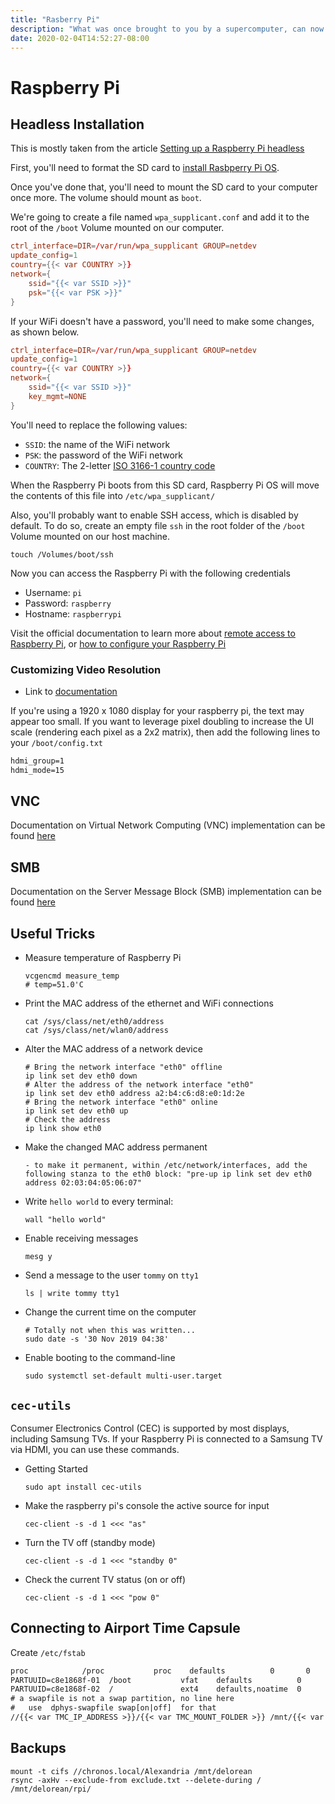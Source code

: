 ```yaml
---
title: "Rasberry Pi"
description: "What was once brought to you by a supercomputer, can now be achieved with a $20 bill"
date: 2020-02-04T14:52:27-08:00
---
```


# Raspberry Pi

## Headless Installation

This is mostly taken from the article [Setting up a Raspberry Pi headless](https://www.raspberrypi.org/documentation/configuration/wireless/headless.md) 

First, you'll need to format the SD card to [install Rasbperry Pi OS](https://www.raspberrypi.org/software/). 

Once you've done that, you'll need to mount the SD card to your computer once more. The volume should mount as `boot`. 

We're going to create a file named `wpa_supplicant.conf` and add it to the root of the `/boot` Volume mounted on our computer.

```conf
ctrl_interface=DIR=/var/run/wpa_supplicant GROUP=netdev
update_config=1
country={{< var COUNTRY >}}
network={
    ssid="{{< var SSID >}}"
    psk="{{< var PSK >}}"
}
```

If your WiFi doesn't have a password, you'll need to make some changes, as shown below.

```conf
ctrl_interface=DIR=/var/run/wpa_supplicant GROUP=netdev
update_config=1
country={{< var COUNTRY >}}
network={
    ssid="{{< var SSID >}}"
    key_mgmt=NONE
}
```

You'll need to replace the following values:

* `SSID`: the name of the WiFi network
* `PSK`: the password of the WiFi network
* `COUNTRY`: The 2-letter [ISO 3166-1 country code](https://en.wikipedia.org/wiki/ISO_3166-1)

When the Raspberry Pi boots from this SD card, Raspberry Pi OS will move the contents of this file into `/etc/wpa_supplicant/`

Also, you'll probably want to enable SSH access, which is disabled by default. To do so, create an empty file `ssh` in the root folder of the `/boot` Volume mounted on our host machine.

```shell
touch /Volumes/boot/ssh
```

Now you can access the Raspberry Pi with the following credentials

* Username: `pi`
* Password: `raspberry`
* Hostname: `raspberrypi`

Visit the official documentation to learn more about [remote access to Raspberry Pi](https://www.raspberrypi.org/documentation/remote-access/ip-address.md), or [how to configure your Raspberry Pi](https://www.raspberrypi.org/documentation/configuration/)

### Customizing Video Resolution

* Link to [documentation](https://www.raspberrypi.org/documentation/configuration/config-txt/video.md)

If you're using a 1920 x 1080 display for your raspberry pi, the text may appear too small. If you want to leverage pixel doubling to increase the UI scale (rendering each pixel as a 2x2 matrix), then add the following lines to your `/boot/config.txt`

```txt
hdmi_group=1
hdmi_mode=15
```

## VNC

Documentation on Virtual Network Computing (VNC) implementation can be found [here](https://www.raspberrypi.org/documentation/remote-access/vnc/README.md)

## SMB

Documentation on the Server Message Block (SMB) implementation can be found [here](https://www.raspberrypi.org/documentation/remote-access/samba.md)

## Useful Tricks

* Measure temperature of Raspberry Pi

    ```shell
    vcgencmd measure_temp
    # temp=51.0'C
    ```

* Print the MAC address of the ethernet and WiFi connections

    ```shell
    cat /sys/class/net/eth0/address
    cat /sys/class/net/wlan0/address
    ```

* Alter the MAC address of a network device

    ```shell
    # Bring the network interface "eth0" offline
    ip link set dev eth0 down
    # Alter the address of the network interface "eth0"
    ip link set dev eth0 address a2:b4:c6:d8:e0:1d:2e
    # Bring the network interface "eth0" online
    ip link set dev eth0 up
    # Check the address
    ip link show eth0
    ```

* Make the changed MAC address permanent

    ```shell
    - to make it permanent, within /etc/network/interfaces, add the following stanza to the eth0 block: "pre-up ip link set dev eth0 address 02:03:04:05:06:07"
    ```

* Write `hello world` to every terminal:

    ```shell
    wall "hello world"
    ```

* Enable receiving messages

    ```shell
    mesg y
    ```

* Send a message to the user `tommy` on `tty1`

    ```shell
    ls | write tommy tty1
    ```

* Change the current time on the computer

    ```shell
    # Totally not when this was written...
    sudo date -s '30 Nov 2019 04:38'
    ```

* Enable booting to the command-line

    ```shell
    sudo systemctl set-default multi-user.target
    ```

## `cec-utils`

Consumer Electronics Control (CEC) is supported by most displays, including Samsung TVs. If your Raspberry Pi is connected to a Samsung TV via HDMI, you can use these commands.

* Getting Started

    ```shell
    sudo apt install cec-utils
    ```

* Make the raspberry pi's console the active source for input

    ```shell
    cec-client -s -d 1 <<< "as"
    ```

* Turn the TV off (standby mode)

    ```shell
    cec-client -s -d 1 <<< "standby 0"
    ```

* Check the current TV status (on or off)

    ```shell
    cec-client -s -d 1 <<< "pow 0"
    ```


## Connecting to Airport Time Capsule

Create `/etc/fstab`

```txt
proc            /proc           proc    defaults          0       0
PARTUUID=c8e1868f-01  /boot           vfat    defaults          0       2
PARTUUID=c8e1868f-02  /               ext4    defaults,noatime  0       1
# a swapfile is not a swap partition, no line here
#   use  dphys-swapfile swap[on|off]  for that
//{{< var TMC_IP_ADDRESS >}}/{{< var TMC_MOUNT_FOLDER >}} /mnt/{{< var RPI_MOUNT_FOLDER>}} cifs user={{< var TMC_NAME >}},pass={{< var TMC_PASSWORD >}},rw,uid=1000,iocharset=utf8,sec=ntlm,vers=1.0 0 0
```

## Backups

```shell
mount -t cifs //chronos.local/Alexandria /mnt/delorean 
rsync -axHv --exclude-from exclude.txt --delete-during / /mnt/delorean/rpi/
```

